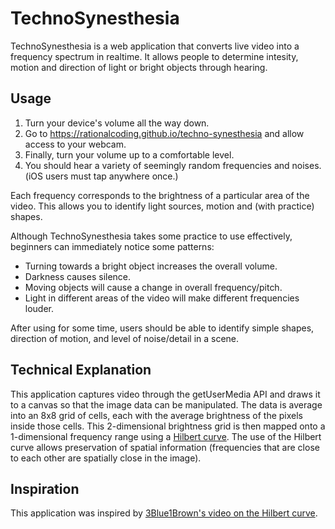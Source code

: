 # TechnoSynesthesia

TechnoSynesthesia is a web application that converts live video into a frequency spectrum in realtime. It allows people to determine intesity, motion and direction of light or bright objects through hearing.

## Usage
1. Turn your device's volume all the way down. 
2. Go to https://rationalcoding.github.io/techno-synesthesia and allow access to your webcam. 
3. Finally, turn your volume up to a comfortable level. 
4. You should hear a variety of seemingly random frequencies and noises. (iOS users must tap anywhere once.)

Each frequency corresponds to the brightness of a particular area of the video. This allows you to identify light sources, motion and (with practice) shapes.

Although TechnoSynesthesia takes some practice to use effectively, beginners can immediately notice some patterns:

- Turning towards a bright object increases the overall volume. 
- Darkness causes silence.
- Moving objects will cause a change in overall frequency/pitch. 
- Light in different areas of the video will make different frequencies louder.

After using for some time, users should be able to identify simple shapes, direction of motion, and level of noise/detail in a scene.

## Technical Explanation

This application captures video through the getUserMedia API and draws it to a canvas so that the image data can be manipulated. The data is average into an 8x8 grid of cells, each with the average brightness of the pixels inside those cells. This 2-dimensional brightness grid is then mapped onto a 1-dimensional frequency range using a [Hilbert curve](https://en.wikipedia.org/wiki/Hilbert_curve). The use of the Hilbert curve allows preservation of spatial information (frequencies that are close to each other are spatially close in the image).

## Inspiration

This application was inspired by [3Blue1Brown's video on the Hilbert curve](https://youtu.be/3s7h2MHQtxc?t=43s).
